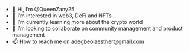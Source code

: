 - 👋 Hi, I’m @QueenZany25
- 👀 I’m interested in web3, DeFi and NFTs
- 🌱 I’m currently learning more about the crypto world
- 💞️ I’m looking to collaborate on community management and product management
- 📫 How to reach me on adegbeolaesther@gmail.com

<!---
QueenZany25/QueenZany25 is a ✨ special ✨ repository because its `README.md` (this file) appears on your GitHub profile.
You can click the Preview link to take a look at your changes.
--->
